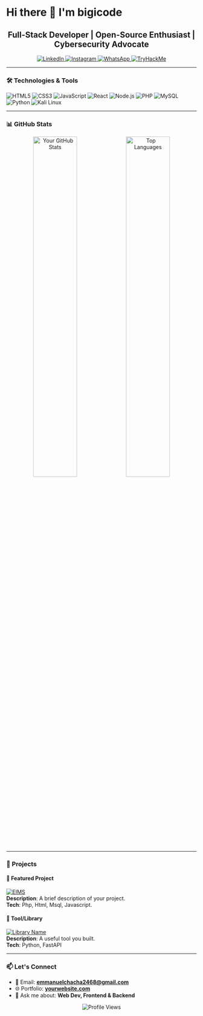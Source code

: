 # Hi there 👋 I'm bigicode

<h2 align="center">Full-Stack Developer | Open-Source Enthusiast | Cybersecurity Advocate</h2>

<div align="center">
  <!-- Social Badges -->
  <a href="https://linkedin.com/in/yourprofile">
    <img src="https://img.shields.io/badge/LinkedIn-0077B5?style=for-the-badge&logo=linkedin&logoColor=white" alt="LinkedIn">
  </a>
  <a href="https://instagram.com/yourusername">
    <img src="https://img.shields.io/badge/Instagram-E4405F?style=for-the-badge&logo=instagram&logoColor=white" alt="Instagram">
  </a>
  <a href="https://wa.me/yourphonenumber">
    <img src="https://img.shields.io/badge/WhatsApp-25D366?style=for-the-badge&logo=whatsapp&logoColor=white" alt="WhatsApp">
  </a>
  <a href="https://tryhackme.com/p/yourprofile">
    <img src="https://img.shields.io/badge/TryHackMe-212C42?style=for-the-badge&logo=tryhackme&logoColor=white" alt="TryHackMe">
  </a>
</div>

---

### 🛠️ Technologies & Tools
![HTML5](https://img.shields.io/badge/HTML5-E34F26?style=flat-square&logo=html5&logoColor=white)
![CSS3](https://img.shields.io/badge/CSS3-1572B6?style=flat-square&logo=css3&logoColor=white)
![JavaScript](https://img.shields.io/badge/JavaScript-F7DF1E?style=flat-square&logo=javascript&logoColor=black)
![React](https://img.shields.io/badge/React-20232A?style=flat-square&logo=react&logoColor=61DAFB)
![Node.js](https://img.shields.io/badge/Node.js-339933?style=flat-square&logo=nodedotjs&logoColor=white)
![PHP](https://img.shields.io/badge/PHP-777BB4?style=flat-square&logo=php&logoColor=white)
![MySQL](https://img.shields.io/badge/MySQL-4479A1?style=flat-square&logo=mysql&logoColor=white)
![Python](https://img.shields.io/badge/Python-3776AB?style=flat-square&logo=python&logoColor=white)
![Kali Linux](https://img.shields.io/badge/Kali_Linux-557C94?style=flat-square&logo=kali-linux&logoColor=white)

---

### 📊 GitHub Stats
<div align="center">
  <img src="https://github-readme-stats.vercel.app/api?username=bigicode&show_icons=true&theme=radical" alt="Your GitHub Stats" width="48%"/>
  <img src="https://github-readme-stats.vercel.app/api/top-langs/?username=bigicode&layout=compact&theme=radical" alt="Top Languages" width="48%"/>
</div>

---

### 🚀 Projects

#### 🎯 Featured Project
[![EIMS](https://placehold.co/800x300/2a2a2a/white?text=Project+Demo)](https://github.com/yourusername/project-repo)  
**Description**: A brief description of your project.  
**Tech**: Php, Html, Msql, Javascript.  

#### 🔧 Tool/Library
[![Library Name](https://placehold.co/800x300/1e1e1e/white?text=Open-Source+Library)](https://github.com/yourusername/library-repo)  
**Description**: A useful tool you built.  
**Tech**: Python, FastAPI  

---

### 📫 Let's Connect
- 📧 Email: **emmanuelchacha2468@gmail.com**  
- 🌐 Portfolio: **[yourwebsite.com](https://yourwebsite.com)**  
- 💬 Ask me about: **Web Dev, Frontend & Backend**  

<div align="center">
  <img src="https://komarev.com/ghpvc/?username=bigicode&label=Profile%20Views&color=blueviolet" alt="Profile Views" />
</div>
